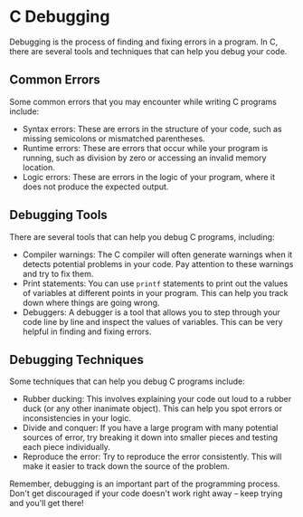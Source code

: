 # C Debugging

Debugging is the process of finding and fixing errors in a program. In C, there are several tools and techniques that can help you debug your code.

## Common Errors

Some common errors that you may encounter while writing C programs include:

- Syntax errors: These are errors in the structure of your code, such as missing semicolons or mismatched parentheses.
- Runtime errors: These are errors that occur while your program is running, such as division by zero or accessing an invalid memory location.
- Logic errors: These are errors in the logic of your program, where it does not produce the expected output.

## Debugging Tools

There are several tools that can help you debug C programs, including:

- Compiler warnings: The C compiler will often generate warnings when it detects potential problems in your code. Pay attention to these warnings and try to fix them.
- Print statements: You can use `printf` statements to print out the values of variables at different points in your program. This can help you track down where things are going wrong.
- Debuggers: A debugger is a tool that allows you to step through your code line by line and inspect the values of variables. This can be very helpful in finding and fixing errors.

## Debugging Techniques

Some techniques that can help you debug C programs include:

- Rubber ducking: This involves explaining your code out loud to a rubber duck (or any other inanimate object). This can help you spot errors or inconsistencies in your logic.
- Divide and conquer: If you have a large program with many potential sources of error, try breaking it down into smaller pieces and testing each piece individually.
- Reproduce the error: Try to reproduce the error consistently. This will make it easier to track down the source of the problem.

Remember, debugging is an important part of the programming process. Don't get discouraged if your code doesn't work right away – keep trying and you'll get there!
